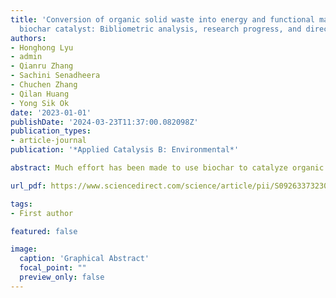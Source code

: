 ```yaml
---
title: 'Conversion of organic solid waste into energy and functional materials using
  biochar catalyst: Bibliometric analysis, research progress, and directions'
authors:
- Honghong Lyu
- admin
- Qianru Zhang
- Sachini Senadheera
- Chuchen Zhang
- Qilan Huang
- Yong Sik Ok
date: '2023-01-01'
publishDate: '2024-03-23T11:37:00.082098Z'
publication_types:
- article-journal
publication: '*Applied Catalysis B: Environmental*'

abstract: Much effort has been made to use biochar to catalyze organic solid waste conversion into value-added products. Biochar has a high specific surface area and abundant functional groups, making it a promising catalyst, but biochar is not used in industrial-scale applications. Presented here is a systematic literature review and bibliometric analysis of biochar-catalyzed solid waste research between 2000 and 2023 focused on the mechanisms involved in and factors affecting biochar catalytic performance during biomass and organic polymer conversion. In situ catalysis allows flexible and simple processes giving specific products but gives relatively poor conversion efficiencies. Catalytic conversion of organic solid waste by biochar has been a focus of research since 2006. A discussion of biochar catalysis applications, computational approaches, and sustainability is presented. The review indicates recent progress using biochars as catalysts for converting waste into valuable products and provides valuable insights that will advance environmental and waste management practices.

url_pdf: https://www.sciencedirect.com/science/article/pii/S0926337323008664

tags:
- First author

featured: false

image:
  caption: 'Graphical Abstract'
  focal_point: ""
  preview_only: false
---
```

